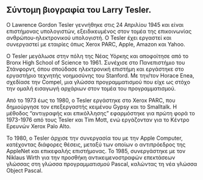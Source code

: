 ## Σύντομη βιογραφία του Larry Tesler.

Ο Lawrence Gordon Tesler γεννήθηκε στις 24 Απριλίου 1945 και είναι επιστήμονας υπολογιστών, εξειδικευμένος στον τομέα της επικοινωνίας ανθρώπου-ηλεκτρονικού υπολογιστή. Ο Tesler έχει εργαστεί και συνεργαστεί με εταιρίες όπως Xerox PARC, Apple, Amazon και Yahoo.

Ο Tesler μεγάλωσε στην πόλη της Νέας Υόρκης και αποφοίτησε από το Bronx High School of Science το 1961. Συνέχισε στο Πανεπιστήμιο του Στάνφορντ, όπου σπούδασε ηλεκτρονική επιστήμη και εργάστηκε στο εργαστήριο τεχνητής νοημοσύνης του Stanford. Με την/τον Horace Enea, σχεδίασε την Compel, μια γλώσσα προγραμματισμού που είχε ως στόχο την ομαλή εισαγωγή αρχάριων στον τομέα του προγραμματισμού.

Από το 1973 έως το 1980, ο Tesler εργάστηκε στο Xerox PARC, που δημιούργησε τον επεξεργαστής κειμένου Gypsy και το Smalltalk. Η μέθοδος “αντιγραφής και επικόλλησης” εφαρμόστηκε για πρώτη φορά το 1973-1976 από τους Tesler και Tim Mott, ενώ εργάζονταν για το Κέντρο Ερευνών Xerox Palo Alto.

Το 1980, ο Tesler άρχισε την συνεργασία του με την Apple Computer, κατέχοντας διάφορες θέσεις, μεταξύ των οποίων ο αντιπρόεδρος της AppleNet και επικεφαλής επιστήμονας. Το 1985, συνεργάστηκε με τον Niklaus Wirth για την προσθήκη αντικειμενοστραφών επεκτάσεων γλώσσας στη γλώσσα προγραμματισμού Pascal, καλώντας τη νέα γλώσσα Object Pascal.
